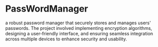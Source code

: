 # PassWordManager
 a robust password manager that securely stores and manages users' passwords. The project involved implementing encryption algorithms, designing a user-friendly interface, and ensuring seamless integration across multiple devices to enhance security and usability.
